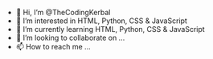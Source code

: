 - 👋 Hi, I’m @TheCodingKerbal
- 👀 I’m interested in HTML, Python, CSS & JavaScript
- 🌱 I’m currently learning HTML, Python, CSS & JavaScript
- 💞️ I’m looking to collaborate on ...
- 📫 How to reach me ...

<!---
TheCodingKerbal/TheCodingKerbal is a ✨ special ✨ repository because its `README.md` (this file) appears on your GitHub profile.
You can click the Preview link to take a look at your changes.
--->
